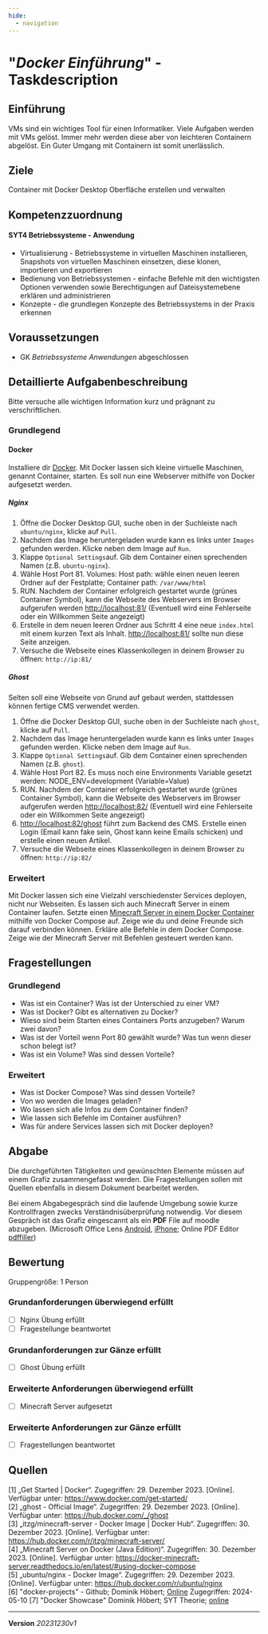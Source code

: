 ```yaml
---
hide:
  - navigation
---
```


# "*Docker Einführung*" - Taskdescription

## Einführung

VMs sind ein wichtiges Tool für einen Informatiker. Viele Aufgaben werden mit VMs gelöst. Immer mehr werden diese aber von leichteren Containern abgelöst. Ein Guter Umgang mit Containern ist somit unerlässlich. 

## Ziele

Container mit Docker Desktop Oberfläche erstellen und verwalten


## Kompetenzzuordnung

#### SYT4  Betriebssysteme - Anwendung

* Virtualisierung - Betriebssysteme in virtuellen Maschinen installieren, Snapshots von virtuellen Maschinen einsetzen, diese klonen, importieren und exportieren
* Bedienung von Betriebssystemen - einfache  Befehle mit den wichtigsten Optionen verwenden sowie Berechtigungen auf  Dateisystemebene erklären und administrieren
* Konzepte - die grundlegen Konzepte des Betriebssystems in der Praxis erkennen

## Voraussetzungen

* GK *Betriebssysteme Anwendungen* abgeschlossen

## Detaillierte Aufgabenbeschreibung
Bitte versuche alle wichtigen Information kurz und prägnant zu verschriftlichen.

### Grundlegend

#### Docker

Installiere dir [Docker](https://www.docker.com/get-started/). Mit Docker lassen sich kleine virtuelle Maschinen, genannt Container, starten. Es soll nun eine Webserver mithilfe von Docker aufgesetzt werden.

##### Nginx

1. Öffne die Docker Desktop GUI, suche oben in der Suchleiste nach `ubuntu/nginx`, klicke auf `Pull`.
2. Nachdem das Image heruntergeladen wurde kann es links unter `Images` gefunden werden. Klicke neben dem Image auf `Run`.
3. Klappe `Optional Settings`auf. Gib dem Container einen sprechenden Namen (z.B. `ubuntu-nginx`).
4. Wähle Host Port 81. Volumes: Host path: wähle einen neuen leeren Ordner auf der Festplatte; Container path: `/var/www/html`
5. RUN. Nachdem der Container erfolgreich gestartet wurde (grünes Container Symbol), kann die Webseite des Webservers im Browser aufgerufen werden [http://localhost:81/](http://localhost:81/) (Eventuell wird eine Fehlerseite oder ein Willkommen Seite angezeigt)
6. Erstelle in dem neuen leeren Ordner aus Schritt 4 eine neue `index.html` mit einem kurzen Text als Inhalt. [http://localhost:81/](http://localhost:81/) sollte nun diese Seite anzeigen.
7. Versuche die Webseite eines Klassenkollegen in deinem Browser zu öffnen: `http://ip:81/`

##### Ghost

Selten soll eine Webseite von Grund auf gebaut werden, stattdessen können fertige CMS verwendet werden.

1. Öffne die Docker Desktop GUI, suche oben in der Suchleiste nach `ghost`, klicke auf `Pull`.
2. Nachdem das Image heruntergeladen wurde kann es links unter `Images` gefunden werden. Klicke neben dem Image auf `Run`.
3. Klappe `Optional Settings`auf. Gib dem Container einen sprechenden Namen (z.B. `ghost`).
4. Wähle Host Port 82. Es muss noch eine Environments Variable gesetzt werden: NODE_ENV=development (Variable=Value)
5. RUN. Nachdem der Container erfolgreich gestartet wurde (grünes Container Symbol), kann die Webseite des Webservers im Browser aufgerufen werden [http://localhost:82/](http://localhost:82/) (Eventuell wird eine Fehlerseite oder ein Willkommen Seite angezeigt)
6. [http://localhost:82/ghost](http://localhost:82/ghost) führt zum Backend des CMS. Erstelle einen Login (Email kann fake sein, Ghost kann keine Emails schicken) und erstelle einen neuen Artikel.
7. Versuche die Webseite eines Klassenkollegen in deinem Browser zu öffnen: `http://ip:82/`

### Erweitert

Mit Docker lassen sich eine Vielzahl verschiedenster Services deployen, nicht nur Webseiten. Es lassen sich auch Minecraft Server in einem Container laufen. Setzte einen [Minecraft Server in einem Docker Container](https://docker-minecraft-server.readthedocs.io/en/latest/) mithilfe von Docker Compose auf. Zeige wie du und deine Freunde sich darauf verbinden können. Erkläre alle Befehle in dem Docker Compose. Zeige wie der Minecraft Server mit Befehlen gesteuert werden kann. 


## Fragestellungen

### Grundlegend

- Was ist ein Container? Was ist der Unterschied zu einer VM?
- Was ist Docker? Gibt es alternativen zu Docker?
- Wieso sind beim Starten eines Containers Ports anzugeben? Warum zwei davon?
- Was ist der Vorteil wenn Port 80 gewählt wurde? Was tun wenn dieser schon belegt ist?
- Was ist ein Volume? Was sind dessen Vorteile?

### Erweitert

* Was ist Docker Compose? Was sind dessen Vorteile?
* Von wo werden die Images geladen?
* Wo lassen sich alle Infos zu dem Container finden?
* Wie lassen sich Befehle im Container ausführen?
* Was für andere Services lassen sich mit Docker deployen?

## Abgabe
Die durchgeführten Tätigkeiten und gewünschten Elemente müssen auf einem Grafiz zusammengefasst werden. Die Fragestellungen sollen mit Quellen ebenfalls in diesem Dokument bearbeitet werden.

Bei einem Abgabegespräch sind die laufende Umgebung sowie kurze Kontrollfragen zwecks Verständnisüberprüfung notwendig. Vor diesem Gespräch ist das Grafiz eingescannt als ein **PDF** File auf moodle abzugeben. (Microsoft Office Lens [Android](https://play.google.com/store/apps/details?id=com.microsoft.office.officelens&hl=de_AT&gl=US), [iPhone](https://apps.apple.com/at/app/microsoft-office-lens-pdf-scan/id975925059); Online PDF Editor [pdffiller](https://www.pdffiller.com/de/))

## Bewertung
Gruppengröße: 1 Person
### Grundanforderungen **überwiegend erfüllt**
- [ ] Nginx Übung erfüllt
- [ ] Fragestellunge beantwortet
### Grundanforderungen **zur Gänze erfüllt**
- [ ] Ghost Übung erfüllt
### Erweiterte Anforderungen **überwiegend erfüllt**

- [ ] Minecraft Server aufgesetzt

### Erweiterte Anforderungen **zur Gänze erfüllt**

- [ ] Fragestellungen beantwortet

## Quellen

[1] „Get Started | Docker“. Zugegriffen: 29. Dezember 2023. [Online]. Verfügbar unter: https://www.docker.com/get-started/  
[2] „ghost - Official Image“. Zugegriffen: 29. Dezember 2023. [Online]. Verfügbar unter: https://hub.docker.com/_/ghost  
[3] „itzg/minecraft-server - Docker Image | Docker Hub“. Zugegriffen: 30. Dezember 2023. [Online]. Verfügbar unter: https://hub.docker.com/r/itzg/minecraft-server/  
[4] „Minecraft Server on Docker (Java Edition)“. Zugegriffen: 30. Dezember 2023. [Online]. Verfügbar unter: https://docker-minecraft-server.readthedocs.io/en/latest/#using-docker-compose  
[5] „ubuntu/nginx - Docker Image“. Zugegriffen: 29. Dezember 2023. [Online]. Verfügbar unter: https://hub.docker.com/r/ubuntu/nginx  
[6] "docker-projects" - Github; Dominik Höbert; [Online](https://github.com/dominikhoebert/docker-projects) Zugegriffen: 2024-05-10
[7] "Docker Showcase" Dominik Höbert; SYT Theorie; [online](https://elearning.tgm.ac.at/mod/page/view.php?id=51254)


---
**Version** *20231230v1*
